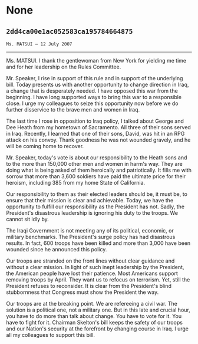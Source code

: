 # None
## `2dd4ca00e1ac052583ca195784664875`
`Ms. MATSUI — 12 July 2007`

---


Ms. MATSUI. I thank the gentlewoman from New York for yielding me 
time and for her leadership on the Rules Committee.

Mr. Speaker, I rise in support of this rule and in support of the 
underlying bill. Today presents us with another opportunity to change 
direction in Iraq, a change that is desperately needed. I have opposed 
this war from the beginning. I have long supported ways to bring this 
war to a responsible close. I urge my colleagues to seize this 
opportunity now before we do further disservice to the brave men and 
women in Iraq.

The last time I rose in opposition to Iraq policy, I talked about 
George and Dee Heath from my hometown of Sacramento. All three of their 
sons served in Iraq. Recently, I learned that one of their sons, David, 
was hit in an RPG attack on his convoy. Thank goodness he was not 
wounded gravely, and he will be coming home to recover.

Mr. Speaker, today's vote is about our responsibility to the Heath 
sons and to the more than 150,000 other men and women in harm's way. 
They are doing what is being asked of them heroically and 
patriotically. It fills me with sorrow that more than 3,600 soldiers 
have paid the ultimate price for their heroism, including 385 from my 
home State of California.

Our responsibility to them as their elected leaders should be, it 
must be, to ensure that their mission is clear and achievable. Today, 
we have the opportunity to fulfill our responsibility as the President 
has not. Sadly, the President's disastrous leadership is ignoring his 
duty to the troops. We cannot sit idly by.

The Iraqi Government is not meeting any of its political, economic, 
or military benchmarks. The President's surge policy has had disastrous 
results. In fact, 600 troops have been killed and more than 3,000 have 
been wounded since he announced this policy.

Our troops are stranded on the front lines without clear guidance and 
without a clear mission. In light of such inept leadership by the 
President, the American people have lost their patience. Most Americans 
support removing troops by April. They want us to refocus on terrorism. 
Yet, still the President refuses to reconsider. It is clear from the 
President's blind stubbornness that Congress must show the President 
the way.

Our troops are at the breaking point. We are refereeing a civil war. 
The solution is a political one, not a military one. But in this late 
and crucial hour, you have to do more than talk about change. You have 
to vote for it. You have to fight for it. Chairman Skelton's bill keeps 
the safety of our troops and our Nation's security at the forefront by 
changing course in Iraq. I urge all my colleagues to support this bill.